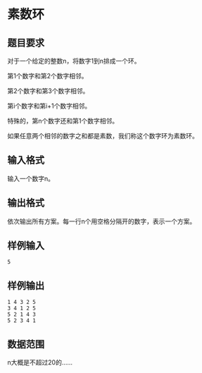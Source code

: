 # 素数环

## 题目要求

对于一个给定的整数n，将数字1到n排成一个环。

第1个数字和第2个数字相邻。

第2个数字和第3个数字相邻。

第i个数字和第i+1个数字相邻。

特殊的，第n个数字还和第1个数字相邻。

如果任意两个相邻的数字之和都是素数，我们称这个数字环为素数环。

## 输入格式

输入一个数字n。

## 输出格式

依次输出所有方案。每一行n个用空格分隔开的数字，表示一个方案。

## 样例输入

```
5
```

## 样例输出

```
1 4 3 2 5
3 4 1 2 5
5 2 1 4 3
5 2 3 4 1
```

## 数据范围

n大概是不超过20的……